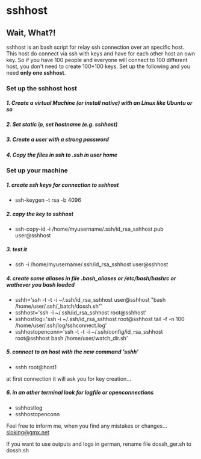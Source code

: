 # sshhost

## Wait, What?!
sshhost is an bash script for relay ssh connection over an specific host.
This host do connect via ssh with keys and have for each other host an own key.
So if you have 100 people and everyone will connect to 100 different host, you don't need to create 100*100 keys.
Set up the following and you need **only one sshhost**.





### Set up the sshhost host

##### 1. Create a virtual Machine (or install native) with an Linux like Ubuntu or so
##### 2. Set static ip, set hostname (e.g. sshhost)
##### 3. Create a user with a strong password
##### 4. Copy the files in ssh to .ssh in user home


### Set up your machine

##### 1. create ssh keys for connection to sshhost
 - ssh-keygen -t rsa -b 4096

##### 2. copy the key to sshhost
 - ssh-copy-id -i /home/myusername/.ssh/id_rsa_sshhost.pub user@sshhost

##### 3. test it
 - ssh -i /home/myusername/.ssh/id_rsa_sshhost user@sshhost

##### 4. create some aliases in file .bash_aliases or /etc/bash/bashrc or wathever you bash loaded
 - sshh='ssh -t -t -i ~/.ssh/id_rsa_sshhost user@sshhost "bash /home/user/.ssh/_batch/dossh.sh"'
 - sshhost='ssh -i ~/.ssh/id_rsa_sshhost root@sshhost'
 - sshhostlog='ssh -i ~/.ssh/id_rsa_sshhost root@sshhost tail -f -n 100 /home/user/.ssh/log/sshconnect.log'
 - sshhostopenconn='ssh -t -t -i ~/.ssh/config/id_rsa_sshhost root@sshhost bash /home/user/watch_dir.sh'

##### 5. connect to an host with the new command 'sshh'
 - sshh root@host1
 
at first connection it will ask you for key creation...

##### 6. in an other terminal look for logfile or openconnections
 - sshhostlog
 - sshhostopenconn


Feel free to inform me, when you find any mistakes or changes...
sloking@gmx.net

If you want to use outputs and logs in german, rename file dossh_ger.sh to dossh.sh
